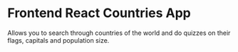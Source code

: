 # Frontend React Countries App
Allows you to search through countries of the world and do quizzes on their flags, capitals and population size.
